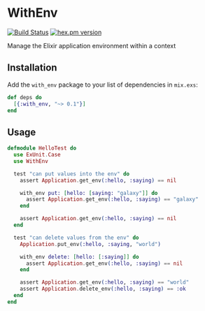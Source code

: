 # WithEnv
[![Build Status](https://github.com/fremantle-industries/with_env/workflows/test/badge.svg?branch=main)](https://github.com/fremantle-industries/with_env/actions?query=workflow%3Atest)
[![hex.pm version](https://img.shields.io/hexpm/v/with_env.svg?style=flat)](https://hex.pm/packages/with_env)

Manage the Elixir application environment within a context

## Installation

Add the `with_env` package to your list of dependencies in `mix.exs`:

```elixir
def deps do
  [{:with_env, "~> 0.1"}]
end
```

## Usage

```elixir
defmodule HelloTest do
  use ExUnit.Case
  use WithEnv

  test "can put values into the env" do
    assert Application.get_env(:hello, :saying) == nil

    with_env put: [hello: [saying: "galaxy"]] do
      assert Application.get_env(:hello, :saying) == "galaxy"
    end

    assert Application.get_env(:hello, :saying) == nil
  end

  test "can delete values from the env" do
    Application.put_env(:hello, :saying, "world")

    with_env delete: [hello: [:saying]] do
      assert Application.get_env(:hello, :saying) == nil
    end

    assert Application.get_env(:hello, :saying) == "world"
    assert Application.delete_env(:hello, :saying) == :ok
  end
end
```

